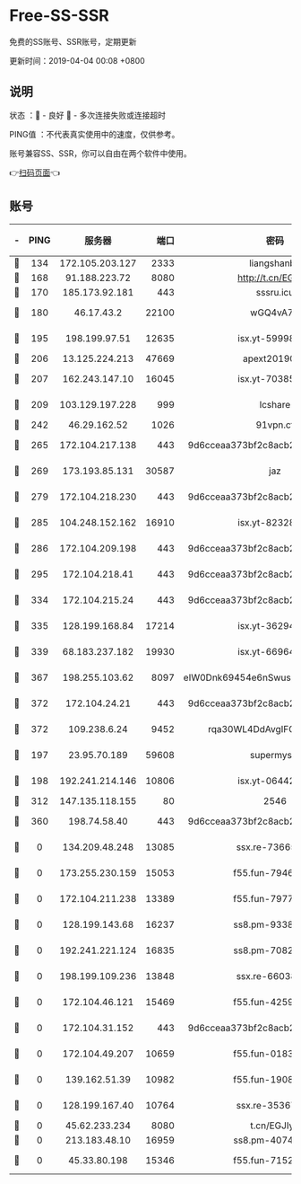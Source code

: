 # Free-SS-SSR

免费的SS账号、SSR账号，定期更新

更新时间：2019-04-04 00:08 +0800

## 说明

状态     ：🙂 - 良好 🙁 - 多次连接失败或连接超时

PING值   ：不代表真实使用中的速度，仅供参考。

账号兼容SS、SSR，你可以自由在两个软件中使用。

👉[扫码页面](https://liesauer.github.io/Free-SS-SSR/)👈

## 账号

|-|PING|服务器|端口|密码|加密方式|区域|
|:----:|:----:|:-----:|-----:|:----:|:----:|:----:|
|🙂|134|172.105.203.127|2333|liangshanbo|chacha20|JP|
|🙂|168|91.188.223.72|8080|http://t.cn/EGJIyrl|rc4-md5|RU|
|🙂|170|185.173.92.181|443|sssru.icu|rc4-md5|RU|
|🙂|180|46.17.43.2|22100|wGQ4vA7D|aes-256-gcm|RU|
|🙂|195|198.199.97.51|12635|isx.yt-59998188|aes-256-cfb|US|
|🙂|206|13.125.224.213|47669|apext2019001|chacha20|KR|
|🙂|207|162.243.147.10|16045|isx.yt-70385499|aes-256-cfb|US|
|🙂|209|103.129.197.228|999|lcshare|aes-256-cfb|US|
|🙂|242|46.29.162.52|1026|91vpn.cf|rc4-md5|RU|
|🙂|265|172.104.217.138|443|9d6cceaa373bf2c8acb22e60b6a58be6|aes-256-cfb|US|
|🙂|269|173.193.85.131|30587|jaz|aes-256-cfb|US|
|🙂|279|172.104.218.230|443|9d6cceaa373bf2c8acb22e60b6a58be6|aes-256-cfb|US|
|🙂|285|104.248.152.162|16910|isx.yt-82328439|aes-256-cfb|SG|
|🙂|286|172.104.209.198|443|9d6cceaa373bf2c8acb22e60b6a58be6|aes-256-cfb|US|
|🙂|295|172.104.218.41|443|9d6cceaa373bf2c8acb22e60b6a58be6|aes-256-cfb|US|
|🙂|334|172.104.215.24|443|9d6cceaa373bf2c8acb22e60b6a58be6|aes-256-cfb|US|
|🙂|335|128.199.168.84|17214|isx.yt-36294040|aes-256-cfb|SG|
|🙂|339|68.183.237.182|19930|isx.yt-66964025|aes-256-cfb|SG|
|🙂|367|198.255.103.62|8097|eIW0Dnk69454e6nSwuspv9DmS201tQ0D|aes-256-cfb|US|
|🙂|372|172.104.24.21|443|9d6cceaa373bf2c8acb22e60b6a58be6|aes-256-cfb|US|
|🙂|372|109.238.6.24|9452|rqa30WL4DdAvgIFG6Fs3znzTa|aes-256-cfb|FR|
|🙂|197|23.95.70.189|59608|supermyssr|chacha20-ietf|US|
|🙂|198|192.241.214.146|10806|isx.yt-06442485|aes-256-cfb|US|
|🙂|312|147.135.118.155|80|2546|chacha20|US|
|🙁|360|198.74.58.40|443|9d6cceaa373bf2c8acb22e60b6a58be6|aes-256-cfb|US|
|🙁|0|134.209.48.248|13085|ssx.re-73665624|aes-256-cfb|US|
|🙁|0|173.255.230.159|15053|f55.fun-79461545|aes-256-cfb|US|
|🙁|0|172.104.211.238|13389|f55.fun-79775139|aes-256-cfb|US|
|🙁|0|128.199.143.68|16237|ss8.pm-93382956|aes-256-cfb|SG|
|🙁|0|192.241.221.124|16835|ss8.pm-70821734|aes-256-cfb|US|
|🙁|0|198.199.109.236|13848|ssx.re-66038086|aes-256-cfb|US|
|🙁|0|172.104.46.121|15469|f55.fun-42596050|aes-256-cfb|SG|
|🙁|0|172.104.31.152|443|9d6cceaa373bf2c8acb22e60b6a58be6|aes-256-cfb|US|
|🙁|0|172.104.49.207|10659|f55.fun-01831291|aes-256-cfb|SG|
|🙁|0|139.162.51.39|10982|f55.fun-19086456|aes-256-cfb|SG|
|🙁|0|128.199.167.40|10764|ssx.re-35367150|aes-256-cfb|SG|
|🙁|0|45.62.233.234|8080|t.cn/EGJIyrl|rc4-md5|CA|
|🙁|0|213.183.48.10|16959|ss8.pm-40746031|rc4-md5|RU|
|🙁|0|45.33.80.198|15346|f55.fun-71521977|aes-256-cfb|US|
